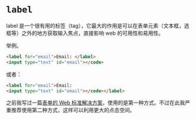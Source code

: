 # `label`

label 是一个很有用的标签（tag），它最大的作用是可以在表单元素（文本框，选框等）之外的地方获取输入焦点，直接影响 web 的可用性和易用性。

举例。

```html
<label for="email">Email: </label>
<input type="text" id="email"></code>
```

或者：

```html
<label for="email">Email:
<input type="text" id="email"></code></label>
```

之前我写过一篇[表单的 Web 标准解决方案][0]，使用的是第一种方式。不过在此我严重推荐使用第二种方式，这样可以利用更大的点击空间。

[0]: /posts/2005-03-23-table-web-standards-solution-1.html
